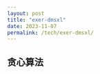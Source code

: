 ```yaml
---
layout: post
title: "exer-dmsxl"
date: 2023-11-07
permalink: /tech/exer-dmsxl/
---
```


## 贪心算法
